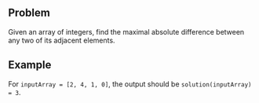 ## Problem

Given an array of integers, find the maximal absolute difference between any two of its adjacent elements.

## Example

For `inputArray = [2, 4, 1, 0]`, the output should be
`solution(inputArray) = 3`.